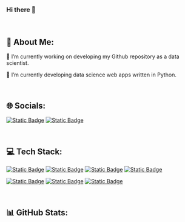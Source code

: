 ### Hi there 👋

<!--
**sakunyann/sakunyann** is a ✨ _special_ ✨ repository because its `README.md` (this file) appears on your GitHub profile.

Here are some ideas to get you started:

- 🔭 I’m currently working on ...
- 🌱 I’m currently learning ...
- 👯 I’m looking to collaborate on ...
- 🤔 I’m looking for help with ...
- 💬 Ask me about ...
- 📫 How to reach me: ...
- 😄 Pronouns: ...
- ⚡ Fun fact: ...
-->
<br>

## 💫 About Me:
🔭 I’m currently working on developing my Github repository as a data scientist. 

🌱 I’m currently developing data science web apps written in Python.


<br>

## 🌐 Socials:
[![Static Badge](https://img.shields.io/badge/LinkedIn-blue?style=flat&logo=linkedin&logoColor=blue&labelColor=white&color=blue&link=https%3A%2F%2Fwww.linkedin.com%2Fin%2Fsakurakoffron%2F)](https://www.linkedin.com/in/sakurakoffron/) 
[![Static Badge](https://img.shields.io/badge/DataCamp-%2311152b?style=flat&logo=datacamp&logoColor=%2311152b&labelColor=%233ab546&color=%233ab546)
](https://www.datacamp.com/portfolio/koffronsakura)


<br>

## 💻 Tech Stack:
[![Static Badge](https://img.shields.io/badge/Python-blue?style=for-the-badge&logo=Python&logoColor=white&labelColor=blue&color=blue&link=https%3A%2F%2Fwww.python.org%2F)](https://www.python.org) 
[![Static Badge](https://img.shields.io/badge/OpenAI-white?style=for-the-badge&logo=openai&logoColor=white&labelColor=black&color=black&link=https%3A%2F%2Fopenai.com%2F)](https://www.openai.com) 
[![Static Badge](https://img.shields.io/badge/Streamlit-red?style=for-the-badge&logo=streamlit&logoColor=red&labelColor=white&color=white)](https://streamlit.io)
[![Static Badge](https://img.shields.io/badge/GitHub-white?style=for-the-badge&logo=github&logoColor=white&labelColor=%2318171c&color=%2318171c)
](https://github.com/)

[![Static Badge](https://img.shields.io/badge/Microsoft%20SQL%20Server-blue?style=for-the-badge&logo=microsoftsqlserver&logoColor=white&labelColor=blue&color=blue&link=https%3A%2F%2Fwww.microsoft.com%2Fen-us%2Fsql-server%2F)](https://www.microsoft.com/en-us/sql-server)
[![Static Badge](https://img.shields.io/badge/Microsoft%20Excel-%231f6e3f?style=for-the-badge&logo=microsoftexcel&logoColor=white&labelColor=%231f6e3f&color=%231f6e3f)](https://www.microsoft.com/en/microsoft-365/excel)
[![Static Badge](https://img.shields.io/badge/Power%20BI-yellow?style=for-the-badge&logo=powerbi&logoColor=white&labelColor=yellow&color=yellow)
](https://powerbi.microsoft.com/)


<br>

## 📊 GitHub Stats:

